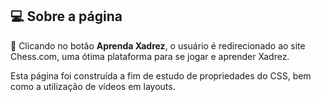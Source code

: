 ## 💻 Sobre a página

:wine_glass: Clicando no botão **Aprenda Xadrez**, o usuário é redirecionado ao site Chess.com, uma ótima plataforma para se jogar e aprender Xadrez.

Esta página foi construída a fim de estudo de propriedades do CSS, bem como a utilização de vídeos em layouts.
